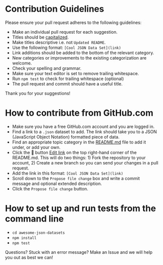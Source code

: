# Contribution Guidelines

Please ensure your pull request adheres to the following guidelines:

- Make an individual pull request for each suggestion.
- Titles should be [capitalized](http://grammar.yourdictionary.com/capitalization/rules-for-capitalization-in-titles.html).
- Make titles descriptive i.e. not `Updated README`.
- Use the following format: `[Cool JSON Data Set](link)`
- Link additions should be added to the bottom of the relevant category.
- New categories or improvements to the existing categorization are welcome.
- Check your spelling and grammar.
- Make sure your text editor is set to remove trailing whitespace.
- Run `npm test` to check for trailing whitespace (optional)
- The pull request and commit should have a useful title.

Thank you for your suggestions!

# How to contribute from GitHub.com
- Make sure you have a free GitHub.com account and you are logged in.
- Find a link to a `.json` dataset to add. The link should take you to a JSON (JavaScript Object Notation) formatted piece of data.
- Find an appropriate topic category in the [README.md](https://github.com/jdorfman/awesome-json-datasets/blob/master/README.md) file to add it under, or add your own.
- Click the :pencil: button [Edit link](https://github.com/jdorfman/awesome-json-datasets/edit/master/README.md) on the top right-hand corner of the README.md. This will do two things: 1) Fork the repository to your account, 2) Create a new branch so you can send your changes in a pull request.
- Add the link in this format: `[Cool JSON Data Set](link)`
- Scroll down to the `Propose file change` box and write a commit message and optional extended description.
- Click the `Propose file change` button.

# How to set up and run tests from the command line
- `cd awesome-json-datasets`
- `npm install`
- `npm test`

Questions? Stuck with an error message? Make an Issue and we will help you out as best we can! 
